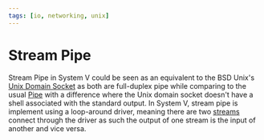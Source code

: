 ```yaml
---
tags: [io, networking, unix]
---
```


# Stream Pipe

Stream Pipe in System V could be seen as an equivalent to the BSD Unix's
[Unix Domain Socket](202303232001.md) as both are full-duplex pipe while
comparing to the usual [Pipe](202210280908.md) with a difference where the Unix
domain socket doesn't have a shell associated with the standard output. In
System V, stream pipe is implement using a loop-around driver, meaning there are
two [streams](202306261611.md) connect through the driver as such the output of
one stream is the input of another and vice versa.
